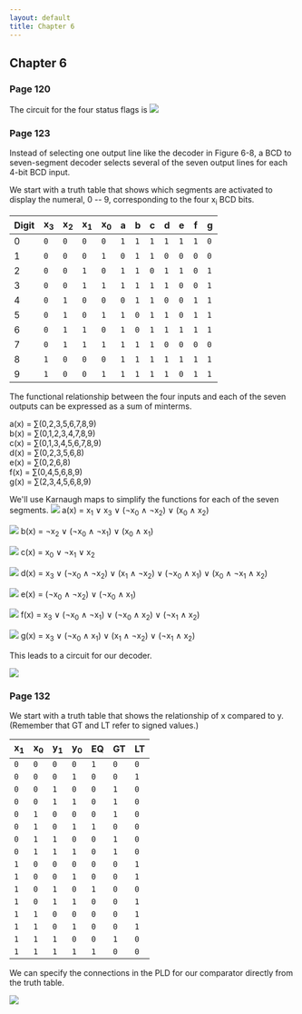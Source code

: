 ```yaml
---
layout: default
title: Chapter 6
---
```


## Chapter 6

### Page 120
The circuit for the four status flags is
![](./assets/images/ch_06/status_flags.svg)

### Page 123
Instead of selecting one output line like the decoder in Figure 6-8, a BCD to seven-segment decoder selects several of the seven output lines for each 4-bit BCD input.

We start with a truth table that shows which segments are activated to display the numeral, 0 -- 9, corresponding to the four x<sub>i</sub> BCD bits.
        
|Digit|x<sub>3</sub>|x<sub>2</sub>|x<sub>1</sub>|x<sub>0</sub>| a | b | c | d | e | f | g |
|-----|-------------|-------------|-------------|-------------|---|---|---|---|---|---|---|
|  0  |     `0`     |     `0`     |     `0`     |     `0`     |`1`|`1`|`1`|`1`|`1`|`1`|`0`|
|  1  |     `0`     |     `0`     |     `0`     |     `1`     |`0`|`1`|`1`|`0`|`0`|`0`|`0`|
|  2  |     `0`     |     `0`     |     `1`     |     `0`     |`1`|`1`|`0`|`1`|`1`|`0`|`1`|
|  3  |     `0`     |     `0`     |     `1`     |     `1`     |`1`|`1`|`1`|`1`|`0`|`0`|`1`|
|  4  |     `0`     |     `1`     |     `0`     |     `0`     |`0`|`1`|`1`|`0`|`0`|`1`|`1`|
|  5  |     `0`     |     `1`     |     `0`     |     `1`     |`1`|`0`|`1`|`1`|`0`|`1`|`1`|
|  6  |     `0`     |     `1`     |     `1`     |     `0`     |`1`|`0`|`1`|`1`|`1`|`1`|`1`|
|  7  |     `0`     |     `1`     |     `1`     |     `1`     |`1`|`1`|`1`|`0`|`0`|`0`|`0`|
|  8  |     `1`     |     `0`     |     `0`     |     `0`     |`1`|`1`|`1`|`1`|`1`|`1`|`1`|
|  9  |     `1`     |     `0`     |     `0`     |     `1`     |`1`|`1`|`1`|`1`|`0`|`1`|`1`|
        
The functional relationship between the four inputs and each of the seven outputs can be expressed as a sum of minterms.

a(x) = &sum;(0,2,3,5,6,7,8,9)<br/>
b(x) = &sum;(0,1,2,3,4,7,8,9)<br/>
c(x) = &sum;(0,1,3,4,5,6,7,8,9)<br/>
d(x) = &sum;(0,2,3,5,6,8)<br/>
e(x) = &sum;(0,2,6,8)<br/>
f(x) = &sum;(0,4,5,6,8,9)<br/>
g(x) = &sum;(2,3,4,5,6,8,9)
    
We'll use Karnaugh maps to simplify the functions for each of the seven segments.
![](./assets/images/ch_06/7segment_a.svg)
a(x) = x<sub>1</sub> &or; x<sub>3</sub> &or; (&not;x<sub>0</sub> &and; &not;x<sub>2</sub>) &or; (x<sub>0</sub> &and; x<sub>2</sub>)

![](./assets/images/ch_06/7segment_b.svg)
b(x) = &not;x<sub>2</sub> &or;  (&not;x<sub>0</sub> &and; &not;x<sub>1</sub>) &or; (x<sub>0</sub> &and; x<sub>1</sub>)

![](./assets/images/ch_06/7segment_c.svg)
c(x) = x<sub>0</sub> &or; &not;x<sub>1</sub> &or; x<sub>2</sub>

![](./assets/images/ch_06/7segment_d.svg)
d(x) = x<sub>3</sub> &or; (&not;x<sub>0</sub> &and; &not;x<sub>2</sub>) &or; (x<sub>1</sub> &and; &not;x<sub>2</sub>) &or; (&not;x<sub>0</sub> &and; x<sub>1</sub>) &or; (x<sub>0</sub> &and; &not;x<sub>1</sub> &and; x<sub>2</sub>)

![](./assets/images/ch_06/7segment_e.svg)
e(x) = (&not;x<sub>0</sub> &and; &not;x<sub>2</sub>) &or; (&not;x<sub>0</sub> &and; x<sub>1</sub>)

![](./assets/images/ch_06/7segment_f.svg)
f(x) = x<sub>3</sub> &or; (&not;x<sub>0</sub> &and; &not;x<sub>1</sub>) &or; (&not;x<sub>0</sub> &and; x<sub>2</sub>) &or; (&not;x<sub>1</sub> &and; x<sub>2</sub>)

![](./assets/images/ch_06/7segment_g.svg)
 g(x) = x<sub>3</sub> &or; (&not;x<sub>0</sub> &and; x<sub>1</sub>) &or; (x<sub>1</sub> &and; &not;x<sub>2</sub>) &or; (&not;x<sub>1</sub> &and; x<sub>2</sub>)

This leads to a circuit for our decoder.

![](./assets/images/ch_06/7segment_decoder.svg)

### Page 132
  We start with a truth table that shows the relationship of x compared to y. (Remember that GT and LT refer to signed values.)
        
|x<sub>1</sub>|x<sub>0</sub>|y<sub>1</sub>|y<sub>0</sub>| EQ | GT | LT |
|-------------|-------------|-------------|-------------|----|----|----|
|     `0`     |     `0`     |     `0`     |     `0`     |`1` |`0` |`0` |
|     `0`     |     `0`     |     `0`     |     `1`     |`0` |`0` |`1` |
|     `0`     |     `0`     |     `1`     |     `0`     |`0` |`1` |`0` |
|     `0`     |     `0`     |     `1`     |     `1`     |`0` |`1` |`0` |
|     `0`     |     `1`     |     `0`     |     `0`     |`0` |`1` |`0` |
|     `0`     |     `1`     |     `0`     |     `1`     |`1` |`0` |`0` |
|     `0`     |     `1`     |     `1`     |     `0`     |`0` |`1` |`0` |
|     `0`     |     `1`     |     `1`     |     `1`     |`0` |`1` |`0` |
|     `1`     |     `0`     |     `0`     |     `0`     |`0` |`0` |`1` |
|     `1`     |     `0`     |     `0`     |     `1`     |`0` |`0` |`1` |
|     `1`     |     `0`     |     `1`     |     `0`     |`1` |`0` |`0` |
|     `1`     |     `0`     |     `1`     |     `1`     |`0` |`0` |`1` |
|     `1`     |     `1`     |     `0`     |     `0`     |`0` |`0` |`1` |
|     `1`     |     `1`     |     `0`     |     `1`     |`0` |`0` |`1` |
|     `1`     |     `1`     |     `1`     |     `0`     |`0` |`1` |`0` |
|     `1`     |     `1`     |     `1`     |     `1`     |`1` |`0` |`0` |

  We can specify the connections in the PLD for our comparator directly from the truth table.
  
 ![](./assets/images/ch_06/comparator.svg)
